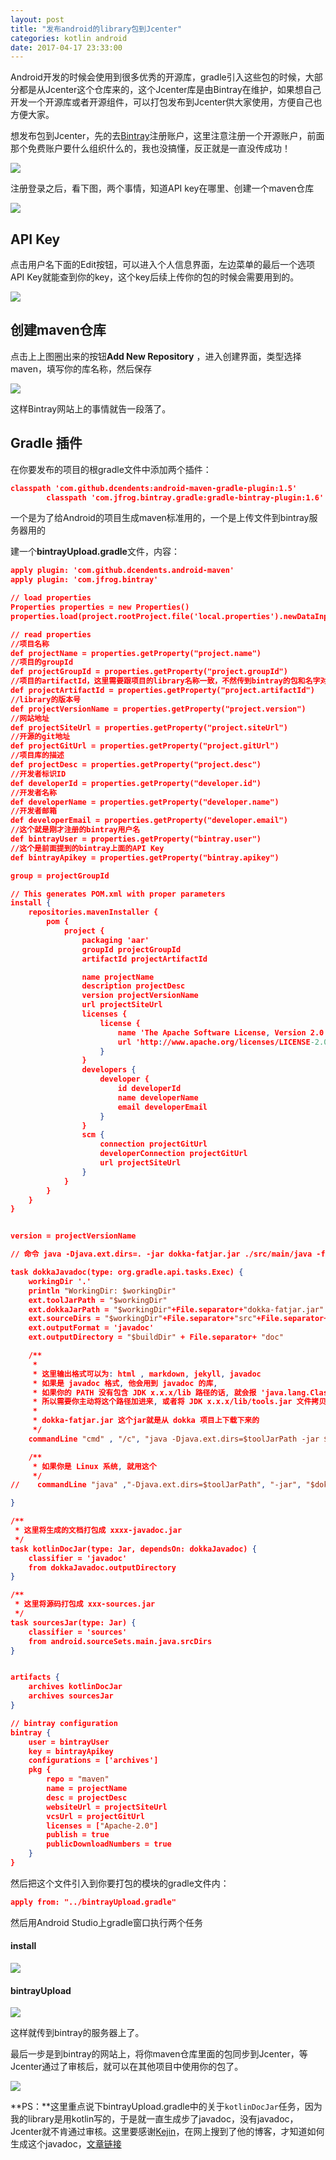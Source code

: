 ```yaml
---
layout: post
title: "发布android的library包到Jcenter"
categories: kotlin android
date: 2017-04-17 23:33:00
---
```


Android开发的时候会使用到很多优秀的开源库，gradle引入这些包的时候，大部分都是从Jcenter这个仓库来的，这个Jcenter库是由Bintray在维护，如果想自己开发一个开源库或者开源组件，可以打包发布到Jcenter供大家使用，方便自己也方便大家。

想发布包到Jcenter，先的去[Bintray](https://bintray.com/)注册账户，这里注意注册一个开源账户，前面那个免费账户要什么组织什么的，我也没搞懂，反正就是一直没传成功！

![](http://muliba.u.qiniudn.com/blog/post/bintray.jpg)

注册登录之后，看下图，两个事情，知道API key在哪里、创建一个maven仓库

![](http://muliba.u.qiniudn.com/blog/post/bintray_index.png)

## API Key

点击用户名下面的Edit按钮，可以进入个人信息界面，左边菜单的最后一个选项API Key就能查到你的key，这个key后续上传你的包的时候会需要用到的。

![](http://muliba.u.qiniudn.com/blog/post/bintray_api_key.png)

## 创建maven仓库

点击上上图圈出来的按钮**Add New Repository** ，进入创建界面，类型选择maven，填写你的库名称，然后保存

![](http://muliba.u.qiniudn.com/blog/post/bintray_new_repository.png)

这样Bintray网站上的事情就告一段落了。



## Gradle 插件

在你要发布的项目的根gradle文件中添加两个插件：

```json
classpath 'com.github.dcendents:android-maven-gradle-plugin:1.5'
        classpath 'com.jfrog.bintray.gradle:gradle-bintray-plugin:1.6'
```

一个是为了给Android的项目生成maven标准用的，一个是上传文件到bintray服务器用的

建一个**bintrayUpload.gradle**文件，内容：

```json
apply plugin: 'com.github.dcendents.android-maven'
apply plugin: 'com.jfrog.bintray'

// load properties 
Properties properties = new Properties()
properties.load(project.rootProject.file('local.properties').newDataInputStream())

// read properties
//项目名称
def projectName = properties.getProperty("project.name")
//项目的groupId
def projectGroupId = properties.getProperty("project.groupId")
//项目的artifactId，这里需要跟项目的library名称一致，不然传到bintray的包和名字对不上会找不到
def projectArtifactId = properties.getProperty("project.artifactId")
//library的版本号
def projectVersionName = properties.getProperty("project.version")
//网站地址
def projectSiteUrl = properties.getProperty("project.siteUrl")
//开源的git地址
def projectGitUrl = properties.getProperty("project.gitUrl")
//项目库的描述
def projectDesc = properties.getProperty("project.desc")
//开发者标识ID
def developerId = properties.getProperty("developer.id")
//开发者名称
def developerName = properties.getProperty("developer.name")
//开发者邮箱
def developerEmail = properties.getProperty("developer.email")
//这个就是刚才注册的bintray用户名
def bintrayUser = properties.getProperty("bintray.user")
//这个是前面提到的bintray上面的API Key
def bintrayApikey = properties.getProperty("bintray.apikey")

group = projectGroupId

// This generates POM.xml with proper parameters
install {
    repositories.mavenInstaller {
        pom {
            project {
                packaging 'aar'
                groupId projectGroupId
                artifactId projectArtifactId

                name projectName
                description projectDesc
                version projectVersionName
                url projectSiteUrl
                licenses {
                    license {
                        name 'The Apache Software License, Version 2.0'
                        url 'http://www.apache.org/licenses/LICENSE-2.0.txt'
                    }
                }
                developers {
                    developer {
                        id developerId
                        name developerName
                        email developerEmail
                    }
                }
                scm {
                    connection projectGitUrl
                    developerConnection projectGitUrl
                    url projectSiteUrl
                }
            }
        }
    }
}


version = projectVersionName

// 命令 java -Djava.ext.dirs=. -jar dokka-fatjar.jar ./src/main/java -format javadoc -output ./build/doc

task dokkaJavadoc(type: org.gradle.api.tasks.Exec) {
    workingDir '.'
    println "WorkingDir: $workingDir"
    ext.toolJarPath = "$workingDir"
    ext.dokkaJarPath = "$workingDir"+File.separator+"dokka-fatjar.jar"
    ext.sourceDirs = "$workingDir"+File.separator+"src"+File.separator+"main"+File.separator+"java"
    ext.outputFormat = 'javadoc'
    ext.outputDirectory = "$buildDir" + File.separator+ "doc"

    /**
     *
     * 这里输出格式可以为: html , markdown, jekyll, javadoc
     * 如果是 javadoc 格式, 他会用到 javadoc 的库,
     * 如果你的 PATH 没有包含 JDK x.x.x/lib 路径的话, 就会报 'java.lang.ClassNotFoundException: com.sun.javadoc.DocErrorReporter' 异常
     * 所以需要你主动将这个路径加进来, 或者将 JDK x.x.x/lib/tools.jar 文件拷贝出来, 下面这个命令我就是拷贝到了当前目录
     *
     * dokka-fatjar.jar 这个jar就是从 dokka 项目上下载下来的
     */
    commandLine "cmd" , "/c", "java -Djava.ext.dirs=$toolJarPath -jar $dokkaJarPath $sourceDirs -format $outputFormat -output $outputDirectory"

    /**
     * 如果你是 Linux 系统, 就用这个
     */
//    commandLine "java" ,"-Djava.ext.dirs=$toolJarPath", "-jar", "$dokkaJarPath", "$sourceDirs", "-format", "$outputFormat", "-output", "$outputDirectory"

}

/**
 * 这里将生成的文档打包成 xxxx-javadoc.jar
 */
task kotlinDocJar(type: Jar, dependsOn: dokkaJavadoc) {
    classifier = 'javadoc'
    from dokkaJavadoc.outputDirectory
}

/**
 * 这里将源码打包成 xxx-sources.jar
 */
task sourcesJar(type: Jar) {
    classifier = 'sources'
    from android.sourceSets.main.java.srcDirs
}


artifacts {
    archives kotlinDocJar
    archives sourcesJar
}

// bintray configuration
bintray {
    user = bintrayUser
    key = bintrayApikey
    configurations = ['archives']
    pkg {
        repo = "maven"
        name = projectName
        desc = projectDesc
        websiteUrl = projectSiteUrl
        vcsUrl = projectGitUrl
        licenses = ["Apache-2.0"]
        publish = true
        publicDownloadNumbers = true
    }
}
```

然后把这个文件引入到你要打包的模块的gradle文件内：

```json
apply from: "../bintrayUpload.gradle"
```

然后用Android Studio上gradle窗口执行两个任务

#### install

![](http://muliba.u.qiniudn.com/blog/post/gradle1.png)

#### bintrayUpload

![](http://muliba.u.qiniudn.com/blog/post/gradle2.png)

这样就传到bintray的服务器上了。 

最后一步是到bintray的网站上，将你maven仓库里面的包同步到Jcenter，等Jcenter通过了审核后，就可以在其他项目中使用你的包了。

![](http://muliba.u.qiniudn.com/blog/post/bintray_sync_jcenter.png)





**PS：**这里重点说下bintrayUpload.gradle中的关于`kotlinDocJar`任务，因为我的library是用kotlin写的，于是就一直生成步了javadoc，没有javadoc，Jcenter就不肯通过审核。这里要感谢[Kejin](https://liungkejin.github.io/)，在网上搜到了他的博客，才知道如何生成这个javadoc，[文章链接](https://liungkejin.github.io/2016/04/12/Publish-Kotlin-Lib-To-Jcenter.html)

